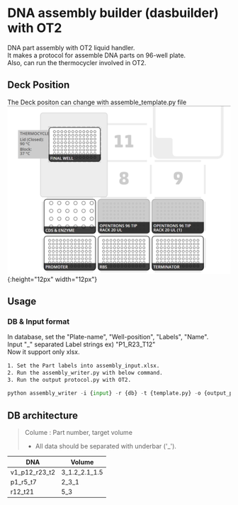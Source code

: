 # DNA assembly builder (dasbuilder) with OT2

DNA part assembly with OT2 liquid handler.  
It makes a protocol for assemble DNA parts on 96-well plate.  
Also, can run the thermocycler involved in OT2.  


## Deck Position

The Deck positon can change with assemble_template.py file
![Deck_position](/OT2_assembler-deck.png){:height="12px" width="12px"}

## Usage

### DB & Input format

In database, set the "Plate-name", "Well-position", "Labels", "Name".  
Input "_" separated Label strings ex) "P1_R23_T12"  
Now it support only xlsx.  

    1. Set the Part labels into assembly_input.xlsx.  
    2. Run the assembly_writer.py with below command.  
    3. Run the output protocol.py with OT2.

``` python
python assembly_writer -i {input} -r {db} -t {template.py} -o {output_path}
```

## DB architecture

> Colume : Part number, target volume 
> * All data should be separated with underbar ('_').

|DNA|Volume|
|---|---|
|v1_p12_r23_t2|3_1.2_2.1_1.5|
|p1_r5_t7|2_3_1|
|r12_t21|5_3|
